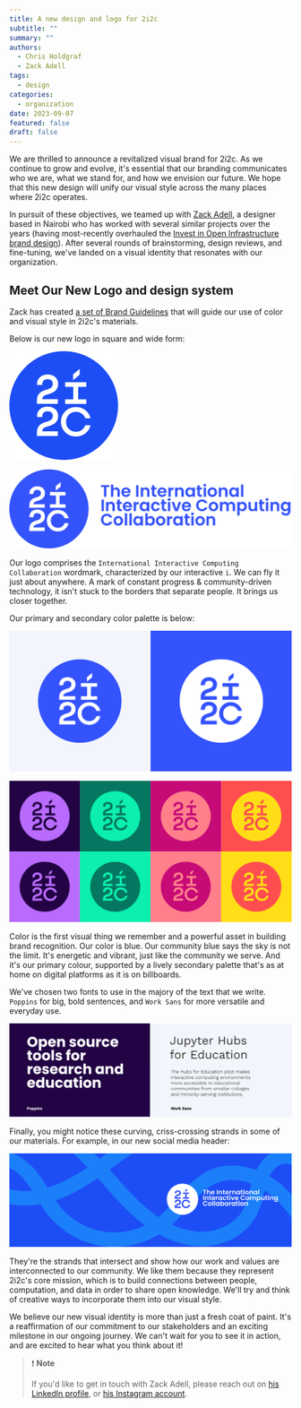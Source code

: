 ```yaml
---
title: A new design and logo for 2i2c
subtitle: ""
summary: ""
authors:
  - Chris Holdgraf
  - Zack Adell
tags:
  - design
categories:
  - organization
date: 2023-09-07
featured: false
draft: false
---
```


We are thrilled to announce a revitalized visual brand for 2i2c.
As we continue to grow and evolve, it's essential that our branding communicates who we are, what we stand for, and how we envision our future.
We hope that this new design will unify our visual style across the many places where 2i2c operates.

In pursuit of these objectives, we teamed up with [Zack Adell](https://www.linkedin.com/in/zacharia-adell-230a3399), a designer based in Nairobi who has worked with several similar projects over the years (having most-recently overhauled the [Invest in Open Infrastructure brand design](https://investinopen.org/blog/introducing-our-new-logo-and-visual-identity/)).
After several rounds of brainstorming, design reviews, and fine-tuning, we've landed on a visual identity that resonates with our organization.

## Meet Our New Logo and design system

Zack has created [a set of Brand Guidelines](https://docs.google.com/presentation/d/1O36_yjTSKiXB9_yAnj4QnF_sob1z_GQmcfIVrZ_ymeY/edit?usp=sharing) that will guide our use of color and visual style in 2i2c's materials.

Below is our new logo in square and wide form:

![Our square logo](logo.png)

![Our wide logo](logo-wide.png)

Our logo comprises the `International Interactive Computing Collaboration` wordmark, characterized by our interactive `i`.
We can fly it just about anywhere.
A mark of constant progress & community-driven technology, it isn't stuck to the borders that separate people.
It brings us closer together.

Our primary and secondary color palette is below:

![Primary color palette](logo-colors-primary.png)

![Secondary color palette](logo-colors-secondary.png)

Color is the first visual thing we remember and a powerful asset in building brand recognition.
Our color is blue.
Our community blue says the sky is not the limit. It's energetic and vibrant, just like the community we serve.
And it's our primary colour, supported by a lively secondary palette that's as at home on digital platforms as it is on billboards.

We've chosen two fonts to use in the majory of the text that we write.
`Poppins` for big, bold sentences, and `Work Sans` for more versatile and everyday use.

![Examples of our two primary font choices](typography.png)

Finally, you might notice these curving, criss-crossing strands in some of our materials.
For example, in our new social media header:

![Twitter header image](header-twitter.png)

They're the strands that intersect and show how our work and values are interconnected to our community.
We like them because they represent 2i2c's core mission, which is to build connections between people, computation, and data in order to share open knowledge.
We'll try and think of creative ways to incorporate them into our visual style.

We believe our new visual identity is more than just a fresh coat of paint.
It's a reaffirmation of our commitment to our stakeholders and an exciting milestone in our ongoing journey.
We can't wait for you to see it in action, and are excited to hear what you think about it!

> ❗ **Note**
>
> If you'd like to get in touch with Zack Adell, please reach out on [his LinkedIn profile](https://www.linkedin.com/in/zacharia-adell-230a3399/), or [his Instagram account](https://www.instagram.com/iamzackadell/).